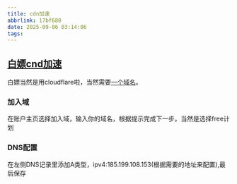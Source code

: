 ```yaml
---
title: cdn加速
abbrlink: 17bf680
date: 2025-09-06 03:14:06
tags:
---
```

## [白嫖cnd加速](https://dash.cloudflare.com/)
白嫖当然是用cloudflare啦，当然需要[一个域名](/posts/288933e6.html)。
### 加入域
在账户主页选择加入域，输入你的域名，根据提示完成下一步。当然是选择free计划
### DNS配置
在左侧DNS记录里添加A类型，ipv4:185.199.108.153(根据需要的地址来配置),最后保存
